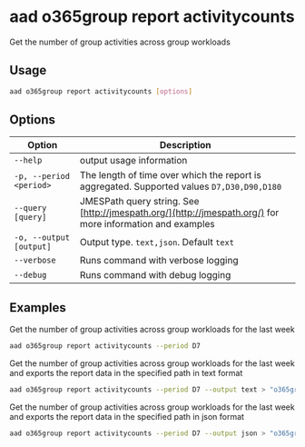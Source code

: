 # aad o365group report activitycounts

Get the number of group activities across group workloads

## Usage

```sh
aad o365group report activitycounts [options]
```

## Options

Option|Description
------|-----------
`--help`|output usage information
`-p, --period <period>`|The length of time over which the report is aggregated. Supported values `D7,D30,D90,D180`
`--query [query]`|JMESPath query string. See [http://jmespath.org/](http://jmespath.org/) for more information and examples
`-o, --output [output]`|Output type. `text,json`. Default `text`
`--verbose`|Runs command with verbose logging
`--debug`|Runs command with debug logging

## Examples

Get the number of group activities across group workloads for the last week

```sh
aad o365group report activitycounts --period D7
```

Get the number of group activities across group workloads for the last week and exports the report data in the specified path in text format

```sh
aad o365group report activitycounts --period D7 --output text > "o365groupactivitycounts.txt"
```

Get the number of group activities across group workloads for the last week and exports the report data in the specified path in json format

```sh
aad o365group report activitycounts --period D7 --output json > "o365groupactivitycounts.json"
```